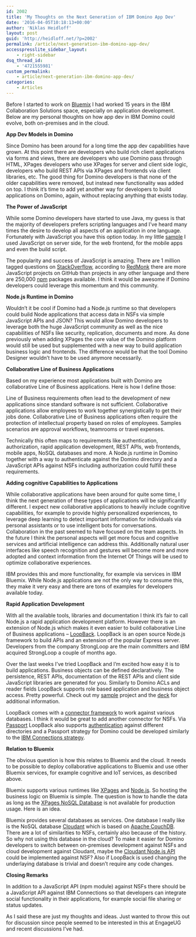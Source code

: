 ```yaml
---
id: 2002
title: 'My Thoughts on the Next Generation of IBM Domino App Dev'
date: '2016-04-05T10:18:13+00:00'
author: 'Niklas Heidloff'
layout: post
guid: 'http://heidloff.net/?p=2002'
permalink: /article/next-generation-ibm-domino-app-dev/
accesspresslite_sidebar_layout:
    - right-sidebar
dsq_thread_id:
    - '4721555981'
custom_permalink:
    - article/next-generation-ibm-domino-app-dev/
categories:
    - Articles
---
```


Before I started to work on [Bluemix](https://bluemix.net) I had worked 15 years in the IBM Collaboration Solutions space, especially on application development. Below are my personal thoughts on how app dev in IBM Domino could evolve, both on-premises and in the cloud.

**App Dev Models in Domino**

Since Domino has been around for a long time the app dev capabilities have grown. At this point there are developers who build rich client applications via forms and views, there are developers who use Domino pass through HTML, XPages developers who use XPages for server and client side logic, developers who build REST APIs via XPages and frontends via client libraries, etc. The good thing for Domino developers is that none of the older capabilities were removed, but instead new functionality was added on top. I think it’s time to add yet another way for developers to build applications on Domino, again, without replacing anything that exists today.

**The Power of JavaScript**

While some Domino developers have started to use Java, my guess is that the majority of developers prefers scripting languages and I’ve heard many times the desire to develop all aspects of an application in one language. Fortunately with JavaScript you have this option today. In my little [sample](https://github.com/IBM-Bluemix/collaboration) I used JavaScript on server side, for the web frontend, for the mobile apps and even the build script.

The popularity and success of JavaScript is amazing. There are 1 million tagged questions on [StackOverflow](http://stackoverflow.com/questions/tagged/javascript), according to [RedMonk](http://redmonk.com/sogrady/2016/02/19/language-rankings-1-16/) there are more JavaScript projects on GitHub than projects in any other language and there are 250,000 [npm](https://www.npmjs.com/) packages available. I think it would be awesome if Domino developers could leverage this momentum and this community.

**Node.js Runtime in Domino**

Wouldn’t it be cool if Domino had a Node.js runtime so that developers could build Node applications that access data in NSFs via simple JavaScript APIs and JSON? This would allow Domino developers to leverage both the huge JavaScript community as well as the nice capabilities of NSFs like security, replication, documents and more. As done previously when adding XPages the core value of the Domino platform would still be used but supplemented with a new way to build application business logic and frontends. The difference would be that the tool Domino Designer wouldn’t have to be used anymore necessarily.

**Collaborative Line of Business Applications**

Based on my experience most applications built with Domino are collaborative Line of Business applications. Here is how I define those:

Line of Business requirements often lead to the development of new applications since standard software is not sufficient. Collaborative applications allow employees to work together synergistically to get their jobs done. Collaborative Line of Business applications often require the protection of intellectual property based on roles of employees. Samples scenarios are approval workflows, teamrooms or travel expenses.

Technically this often maps to requirements like authentication, authorization, rapid application development, REST APIs, web frontends, mobile apps, NoSQL databases and more. A Node.js runtime in Domino together with a way to authenticate against the Domino directory and a JavaScript APIs against NSFs including authorization could fulfill these requirements.

**Adding cognitive Capabilities to Applications**

While collaborative applications have been around for quite some time, I think the next generation of these types of applications will be significantly different. I expect new collaborative applications to heavily include cognitive capabilities, for example to provide highly personalized experiences, to leverage deep learning to detect important information for individuals via personal assistants or to use intelligent bots for conversations. Collaboration in the past seemed to have focused on the team aspects. In the future I think the personal aspects will get more focus and cognitive services and artificial intelligence can address this. Additionally natural user interfaces like speech recognition and gestures will become more and more adopted and context information from the Internet Of Things will be used to optimize collaborative experiences.

IBM provides this and more functionality, for example via services in IBM Bluemix. While Node.js applications are not the only way to consume this, they make it very easy and there are tons of examples for developers available today.

**Rapid Application Development**

With all the available tools, libraries and documentation I think it’s fair to call Node.js a rapid application development platform. However there is an extension of Node.js which makes it even easier to build collaborative Line of Business applications – [LoopBack](http://loopback.io/). LoopBack is an open source Node.js framework to build APIs and an extension of the popular Express server. Developers from the company StrongLoop are the main committers and IBM acquired StrongLoop a couple of months ago.

Over the last weeks I’ve tried LoopBack and I’m excited how easy it is to build applications. Business objects can be defined declaratively. The persistence, REST APIs, documentation of the REST APIs and client side JavaScript libraries are generated for you. Similarly to Domino ACLs and reader fields LoopBack supports role based application and business object access. Pretty powerful. Check out my [sample](https://github.com/IBM-Bluemix/collaboration) project and the [deck](http://www.slideshare.net/niklasheidloff/collaborative-line-of-business-applications-on-ibm-bluemix) for additional information.

LoopBack comes with a [connector framework](https://docs.strongloop.com/display/public/LB/Database+connectors) to work against various databases. I think it would be great to add another connector for NSFs. Via [Passport](http://passportjs.org/) LoopBack also supports [authentication](https://docs.strongloop.com/pages/releaseview.action?pageId=3836277) against different directories and a Passport strategy for Domino could be developed similarly to the [IBM Connections strategy](https://github.com/benkroeger/passport-ibm-connections-cloud).

**Relation to Bluemix**

The obvious question is how this relates to Bluemix and the cloud. It needs to be possible to deploy collaborative applications to Bluemix and use other Bluemix services, for example cognitive and IoT services, as described above.

Bluemix supports various runtimes like [XPages](https://console.ng.bluemix.net/catalog/starters/xpages/) and [Node.js](https://console.ng.bluemix.net/catalog/starters/sdk-for-nodejs/). So hosting the business logic on Bluemix is simple. The question is how to handle the data as long as the [XPages NoSQL Database](https://console.ng.bluemix.net/catalog/services/xpages-nosql-database/) is not available for production usage. Here is an idea.

Bluemix provides several databases as services. One database I really like is the NoSQL database [Cloudant](https://console.ng.bluemix.net/catalog/services/cloudant-nosql-db/) which is based on [Apache CouchDB](http://couchdb.apache.org/). There are a lot of similarities to NSFs, certainly also because of the history. So why not using this database in the cloud? To make it easier for Domino developers to switch between on-premises development against NSFs and cloud development against Cloudant, maybe the [Cloudant Node.js API](https://github.com/cloudant/nodejs-cloudant) could be implemented against NSF? Also if LoopBack is used changing the underlaying database is trivial and doesn’t require any code changes.

**Closing Remarks**

In addition to a JavaScript API (npm module) against NSFs there should be a JavaScript API against IBM Connections so that developers can integrate social functionality in their applications, for example social file sharing or status updates.

As I said these are just my thoughts and ideas. Just wanted to throw this out for discussion since people seemed to be interested in this at EngageUG and recent discussions I’ve had.
